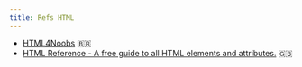```yaml
---
title: Refs HTML
---
```


- [HTML4Noobs](https://github.com/sorenhe4rt/HTML4Noobs) 🇧🇷
- [HTML Reference - A free guide to all HTML elements and attributes.](https://htmlreference.io/) 🇬🇧